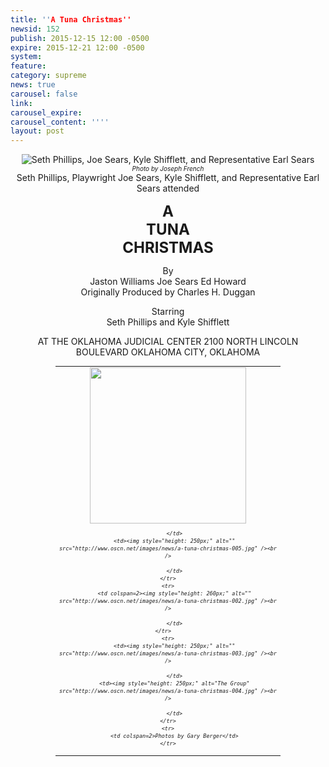```yaml
---
title: ''A Tuna Christmas''
newsid: 152
publish: 2015-12-15 12:00 -0500
expire: 2015-12-21 12:00 -0500
system: 
feature: 
category: supreme
news: true
carousel: false
link: 
carousel_expire: 
carousel_content: ''''
layout: post
---
```

<style>
	.tuna-wrapper {
		text-align: center;
	}
	.tuna-title {
		font-size: 24px;
	}
	.photos {
		font-size: 10px;
		line-height: 12px;
		text-align: center;
		font-style: italic;
		width: 375px;
		margin: auto;
	}
	.photos td {
		vertical-align: top;
	}
	.credit {
		font-style: italic;
		font-size: x-small;
	}
</style>
<div class="tuna-wrapper">

<p class="tuna-heading"></p>
<p><img alt="Seth Phillips, Joe Sears, Kyle Shifflett, and Representative Earl Sears" src="http://www.oscn.net/images/news/a-tuna-christmas-group.jpg"/>
<br /><span class="credit">Photo by Joseph French</span><br /><span>Seth Phillips, Playwright Joe Sears, Kyle Shifflett, and Representative Earl Sears attended</span></p>
<p><strong class="tuna-title">A <br/>TUNA <br/>CHRISTMAS</strong></p>
<p>By<br>
Jaston Williams Joe Sears Ed Howard  <br>
Originally Produced by Charles H. Duggan</p>
<p>Starring<br>
Seth Phillips and Kyle Shifflett</p>
<p>AT THE OKLAHOMA JUDICIAL CENTER 2100 NORTH LINCOLN BOULEVARD OKLAHOMA CITY, OKLAHOMA</p>
<table class="photos" style="width: 360px;">
	<tr>
		<td><img style="height: 250px;" alt="" src="http://www.oscn.net/images/news/a-tuna-christmas-001.jpg" /><br />
			
		</td>
		<td><img style="height: 250px;" alt="" src="http://www.oscn.net/images/news/a-tuna-christmas-005.jpg" /><br />
			
		</td>
	</tr>
	<tr>
		<td colspan=2><img style="height: 260px;" alt="" src="http://www.oscn.net/images/news/a-tuna-christmas-002.jpg" /><br />
			
		</td>
	</tr>	
	<tr>
		<td><img style="height: 250px;" alt="" src="http://www.oscn.net/images/news/a-tuna-christmas-003.jpg" /><br />
			
		</td>
		<td><img style="height: 250px;" alt="The Group" src="http://www.oscn.net/images/news/a-tuna-christmas-004.jpg" /><br />
			
		</td>
	</tr>
	<tr>
		<td colspan=2>Photos by Gary Berger</td>
	</tr>
</table>
</div>	